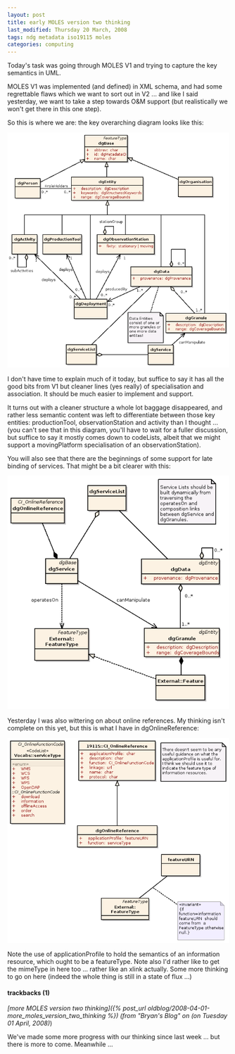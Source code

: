 ```yaml
---
layout: post
title: early MOLES version two thinking
last_modified: Thursday 20 March, 2008
tags: ndg metadata iso19115 moles
categories: computing
---
```

Today's task was going through MOLES V1 and trying to capture the key semantics in UML.

MOLES V1 was implemented (and defined) in XML schema, and had some regrettable flaws which
we want to sort out in V2 ... and like I said yesterday, we want to take a step towards
O&amp;M support (but realistically we won't get there in this one step).

So this is where we are: the key overarching diagram looks like this:

![Image: IMAGE: static/2008/03/20/molesV2.png ](/assets/images/2008-03-20-molesV2.png)

I don't have time to explain much of it today, but suffice to say it has all the good
bits from V1 but cleaner lines (yes really) of specialisation and association. It should
be much easier to implement and support.

It turns out with a cleaner structure a whole lot baggage disappeared, and rather less
semantic content was left to differentiate between those key entities: productionTool,
observationStation and activity than I thought ... (you can't see that in this diagram,
you'll have to wait for a fuller discussion, but suffice to say it mostly comes down
to codeLists, albeit that we might support a movingPlatform specialisation of an 
observationStation).

You will also see that there are the beginnings of some support for late binding of
services. That might be a bit clearer with this:

![Image: IMAGE: static/2008/03/20/molesServices.png ](/assets/images/2008-03-20-molesServices.png)

Yesterday I was also wittering on about online references. My thinking isn't complete
on this yet, but this is what I have in dgOnlineReference:

![Image: IMAGE: static/2008/03/20/molesOnlineReference.png ](/assets/images/2008-03-20-molesOnlineReference.png)

Note the use of applicationProfile to hold the semantics of an information resource,
which ought to be a featureType. Note also I'd rather like to get the mimeType in here
too ... rather like an xlink actually. Some more thinking to go on here (indeed the whole
thing is still in a state of flux ...)

#### trackbacks (1)

*[more MOLES version two thinking]({% post_url oldblog/2008-04-01-more_moles_version_two_thinking %}) (from "Bryan's Blog" on (on Tuesday 01 April, 2008)*)

We've made some more progress with our thinking since last week ... but there is more to come. Meanwhile ...
